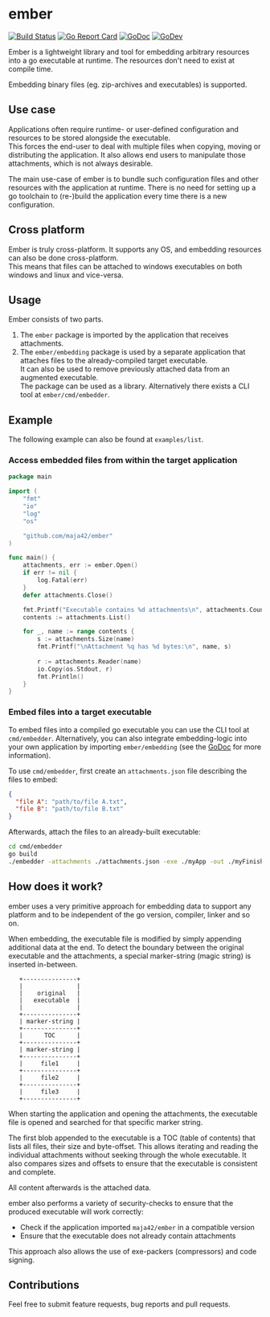# ember

[![Build Status](https://travis-ci.com/maja42/ember.svg?branch=master)](https://travis-ci.com/maja42/ember)
[![Go Report Card](https://goreportcard.com/badge/github.com/maja42/ember)](https://goreportcard.com/report/github.com/maja42/ember)
[![GoDoc](https://godoc.org/github.com/maja42/ember?status.svg)](https://godoc.org/github.com/maja42/ember)
[![GoDev](https://img.shields.io/badge/go.dev-reference-blue)](https://godoc.org/github.com/maja42/ember)

Ember is a lightweight library and tool for embedding arbitrary resources into a go executable at runtime.
The resources don't need to exist at compile time.

Embedding binary files (eg. zip-archives and executables) is supported.

## Use case

Applications often require runtime- or user-defined configuration and resources to be stored alongside
the executable. \
This forces the end-user to deal with multiple files when copying, moving or distributing the application. 
It also allows end users to manipulate those attachments, which is not always desirable.

The main use-case of ember is to bundle such configuration files and other resources with the application at runtime.
There is no need for setting up a go toolchain to (re-)build the application every time there is a new configuration.

## Cross platform

Ember is truly cross-platform. It supports any OS, and embedding resources can also be done cross-platform. \
This means that files can be attached to windows executables on both windows and linux and vice-versa.

## Usage

Ember consists of two parts. 
1. The `ember` package is imported by the application that receives attachments.
2. The `ember/embedding` package is used by a separate application that attaches files to the already-compiled target executable. \
It can also be used to remove previously attached data from an augmented executable. \
The package can be used as a library. Alternatively there exists a CLI tool at `ember/cmd/embedder`.

## Example

The following example can also be found at `examples/list`.

### Access embedded files from within the target application

```go
package main

import (
	"fmt"
	"io"
	"log"
	"os"

	"github.com/maja42/ember"
)

func main() {
	attachments, err := ember.Open()
	if err != nil {
		log.Fatal(err)
	}
	defer attachments.Close()

	fmt.Printf("Executable contains %d attachments\n", attachments.Count())
	contents := attachments.List()

	for _, name := range contents {
		s := attachments.Size(name)
		fmt.Printf("\nAttachment %q has %d bytes:\n", name, s)
		
		r := attachments.Reader(name)
		io.Copy(os.Stdout, r)
		fmt.Println()
	}
}
```

### Embed files into a target executable

To embed files into a compiled go executable you can use the CLI tool at `cmd/embedder`. 
Alternatively, you can also integrate embedding-logic into your own application by importing `ember/embedding` (see the [GoDoc](https://godoc.org/github.com/maja42/ember/embedding) for more information).

To use `cmd/embedder`, first create an `attachments.json` file describing the files to embed:

```json
{
  "file A": "path/to/file A.txt",
  "file B": "path/to/file B.txt"
}
```

Afterwards, attach the files to an already-built executable:

```bash
cd cmd/embedder
go build
./embedder -attachments ./attachments.json -exe ./myApp -out ./myFinishedApp
```

## How does it work?

ember uses a very primitive approach for embedding data to support any platform and to be independent of the go version, compiler, linker and so on.

When embedding, the executable file is modified by simply appending additional data at the end.
To detect the boundary between the original executable and the attachments, a special marker-string (magic string) is inserted in-between.


```
   +---------------+
   |               |
   |    original   |
   |   executable  |
   |               |
   +---------------+
   | marker-string |
   +---------------+
   |      TOC      |
   +---------------+
   | marker-string |
   +---------------+
   |     file1     | 
   +---------------+
   |     file2     |
   +---------------+
   |     file3     |
   +---------------+
```

When starting the application and opening the attachments, the executable file is opened and searched for that specific marker string.

The first blob appended to the executable is a TOC (table of contents) that lists all files, their size and byte-offset.
This allows iterating and reading the individual attachments without seeking through the whole executable.
It also compares sizes and offsets to ensure that the executable is consistent and complete.

All content afterwards is the attached data.

ember also performs a variety of security-checks to ensure that the produced executable will work correctly:
- Check if the application imported `maja42/ember` in a compatible version
- Ensure that the executable does not already contain attachments

This approach also allows the use of exe-packers (compressors) and code signing.

## Contributions

Feel free to submit feature requests, bug reports and pull requests.
